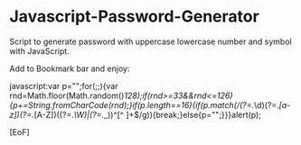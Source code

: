 # Javascript-Password-Generator
Script to generate password with uppercase lowercase number and symbol with JavaScript.

Add to Bookmark bar and enjoy:

javascript:var p="";for(;;){var rnd=Math.floor(Math.random()*128);if(rnd>=33&&rnd<=126){p+=String.fromCharCode(rnd);}if(p.length==16){if(p.match(/(?=.*\d)(?=.*[a-z])(?=.*[A-Z])((?=.*\W)|(?=.*_))^[^ ]+$/g)){break;}else{p="";}}}alert(p);


[EoF]
